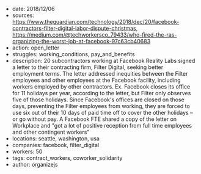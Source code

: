 - date: 2018/12/06
- sources: https://www.theguardian.com/technology/2018/dec/20/facebook-contractors-filter-digital-labor-dispute-christmas, https://medium.com/@techworkersco_79433/who-fired-the-ras-organizing-the-worst-job-at-facebook-97c63cb40683
- action: open_letter
- struggles: working_conditions, pay_and_benefits
- description: 20 subcontractors working at Facebook Reality Labs signed a letter to their contracting firm, Filter Digital, seeking better employment terms. The letter addressed inequities between the Filter employees and other employees at the Facebook facility, including workers employed by other contractors. Ex. Facebook closes its office for 11 holidays per year, according to the letter, but Filter only observes five of those holidays. Since Facebook's offices are closed on those days, preventing the Filter employees from working, they are forced to use six out of their 10 days of paid time off to cover the other holidays – or go without pay. A Facebook FTE shared a copy of the letter on Workplace and "got a lot of positive reception from full time employees and other contingent workers"
- locations: seattle, washington, usa
- companies: facebook, filter_digital
- workers: 50
- tags: contract_workers, coworker_solidarity
- author: organizejs

